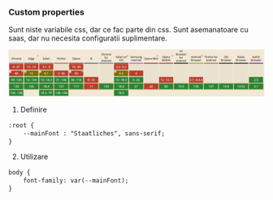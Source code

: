 ### Custom properties

Sunt niste variabile css, dar ce fac parte din css. Sunt asemanatoare cu saas, dar nu necesita configuratii suplimentare.

<a href="https://caniuse.com/css-variables">
    <img src="../__img/custom_properties.png" alt="Custom properties - variabile css">
</a>

1. Definire

```
:root {
    --mainFont : "Staatliches", sans-serif;
}
```

2. Utilizare

```
body {
    font-family: var(--mainFont);
}
```